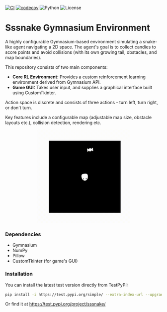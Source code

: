 [![CI](https://github.com/Poranny/Sssnake/actions/workflows/ci.yml/badge.svg)](https://github.com/Poranny/Sssnake/actions) [![codecov](https://codecov.io/gh/Poranny/Sssnake/graph/badge.svg?token=4ZCZJ67Y1Z)](https://codecov.io/gh/Poranny/Sssnake) ![Python](https://img.shields.io/badge/python-3.11%2B-blue.svg)
 ![License](https://img.shields.io/github/license/Poranny/Sssnake)


# Sssnake Gymnasium Environment

A highly configurable Gymnasium-based environment simulating a snake-like agent navigating a 2D space. The agent's goal is to collect candies to score points and avoid collisions (with its own growing tail, obstacles, and map boundaries).

This repository consists of two main components:

- **Core RL Environment:** Provides a custom reinforcement learning environment derived from Gymnasium API.
- **Game GUI:** Takes user input, and supplies a graphical interface built using CustomTkinter.

Action space is discrete and consists of three actions - turn left, turn right, or don't turn.

Key features include a configurable map (adjustable map size, obstacle layouts etc.), collision detection, rendering etc.

<p align="center">
  <img src="sample_vids/basic_animation.gif" alt="Centered demo" width="300" />
</p>


### Dependencies
- Gymnasium
- NumPy
- Pillow
- CustomTkinter (for game's GUI)

### Installation

You can install the latest test version directly from TestPyPI:

```bash
pip install -i https://test.pypi.org/simple/ --extra-index-url --upgrade https://pypi.org/simple/ "sssnake[game]"
```
Or find it at https://test.pypi.org/project/sssnake/
